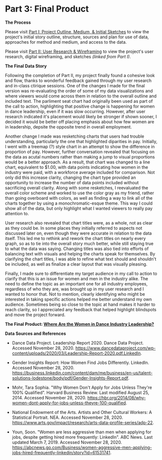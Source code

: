 # Part 3: Final Product

**The Process**

Please visit [Part I: Project Outline, Medium, & Initial Sketches](Final_Project_GracePuckett.md) to view the project's initial story outline, structure, sources and plan for use of data, approaches for method and medium, and access to the data.

Please visit [Part II: User Research & Wireframing](Final_Project_GP_PartII.md) to view the project's user research, digital wireframing, and sketches *(linked from Part I)*. 

**The Final Data Story**

Following the completion of Part II, my project finally found a cohesive look and flow, thanks to wonderful feedback gained through my user research and in-class ctirique sessions. One of the changes I made for the final version was re-evaluating the order of some of my data visualizations and where viewers would come across them in relation to the overall outline and included text. The parliment seat chart had originally been used as part of the call to action, highlighting that positive change is happening for women in dance leadership, even if it was slow occurring. However, after user research indicated it's placement would likely be stronger if shown sooner, I decided it would be better off placing emphasis about how few women are in leadership, depsite the opposite trend in overall employment. 

Another change I made was resketching charts that users had trouble understanding, particularly the one that highlighted diparities in pay. Initially, I went with a treemap (?) style chart in an attempt to show the difference in proportion of pay. However, further conversation revealed that focusing on the data as acutal numbers rather than making a jump to visual proportions would be a better approach. As a result, that chart was changed to a line chart, equivalent to $1.00, with data points indicating how women in the industry were paid, with a workforce average included for comparison. Not only did this increase clarity, changing the chart type provided an opportunity to increase the number of data points included without sacrificing overall clarity. Along with some resketches, I reevaluated the overall color scheme and worked to use the color gray as my friend, rather than going overboard with colors, as well as finding a way to link all of the charts together by using a monochromatic-esque theme. This way I could show all of the data, but only highlight what I wanted viewers to really pay attention to. 

User research also revealed that chart titles were, as a whole, not as clear as they could be. In some places they initially referred to aspects not discussed later on, even though they were accurate in relation to the data itself. This led me to rethink and rework the chart titles on nearly every graph, so as to tie into the overall story much better, while still staying true to what the data was saying. Changing titles was also tied into efforts of balancing text with visuals and helping the charts speak for themselves. By clarifying the chart titles, I was able to refine what text should and shouldn't be included, as well as finalize a clear layout that was visually pleasing. 

Finally, I made sure to differentiate my target audience in my call to action to clarify that this is an issue for women and men in the industry alike. The need to define the topic as an important one for all industry employees, regardless of who they are, was brought up in my user research and I wanted to honor that. Not to mention, clearly identifying who might be interested in taking specific actions helped me better understand my own audience. Sometimes being so close to the topic at hand makes it harder to reach clarity, so I appreciated any feedback that helped highlight blindspots and move the project forward.

**The Final Product: [Where Are the Women in Dance Industry Leadership?](https://carnegiemellon.shorthandstories.com/where-are-the-women-in--dance-industry-leadership-/index.html)**

**Data Sources and References**

- Dance Data Project. Leadership Report 2020. Dance Data Project. Accessed November 28, 2020. https://www.dancedataproject.com/wp-content/uploads/2020/03/Leadership-Report-2020.pdf.LinkedIn. 

- Gender Insights Report: How Women Find Jobs Differently. LinkedIn. Accessed November 28, 2020. https://business.linkedin.com/content/dam/me/business/en-us/talent-solutions-lodestone/body/pdf/Gender-Insights-Report.pdf. 

- Mohr, Tara Sophia. "Why Women Don't Apply for Jobs Unless They're 100% Qualified". Harvard Business Review. Last modified August 25, 2014. Accessed November 28, 2020. https://hbr.org/2014/08/why-women-dont-apply-for-jobs-unless-theyre-100-qualified. 

- National Endowment of the Arts. Artists and Other Cultural Workers: A Statistical Portrait. NEA. Accessed November 28, 2020. https://www.arts.gov/impact/research/arts-data-profile-series/adp-22. 

- Youn, Soon. "Women are less aggressive than men when applying for jobs, despite getting hired more frequently: LinkedIn". ABC News. Last updated March 7, 2019. Accessed November 28, 2020. https://abcnews.go.com/Business/women-aggressive-men-applying-jobs-hired-frequently-linkedin/story?id=61531741.
